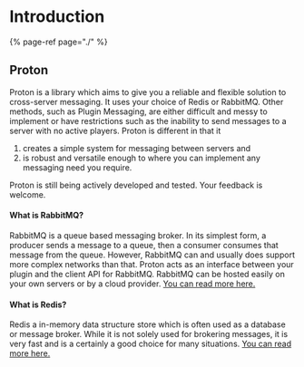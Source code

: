 # Introduction

{% page-ref page="./" %}

## Proton

Proton is a library which aims to give you a reliable and flexible solution to cross-server messaging. It uses your choice of Redis or RabbitMQ. Other methods, such as Plugin Messaging, are either difficult and messy to implement or have restrictions such as the inability to send messages to a server with no active players. Proton is different in that it

1. creates a simple system for messaging between servers and
2. is robust and versatile enough to where you can implement any messaging need you require.

 Proton is still being actively developed and tested. Your feedback is welcome.

#### What is RabbitMQ?

 RabbitMQ is a queue based messaging broker. In its simplest form, a producer sends a message to a queue, then a consumer consumes that message from the queue. However, RabbitMQ can and usually does support more complex networks than that. Proton acts as an interface between your plugin and the client API for RabbitMQ. RabbitMQ can be hosted easily on your own servers or by a cloud provider. [You can read more here.](https://www.rabbitmq.com/#getstarted)

#### What is Redis?

Redis a in-memory data structure store which is often used as a database or message broker. While it is not solely used for brokering messages, it is very fast and is a certainly a good choice for many situations. [You can read more here.](https://redis.io/)

